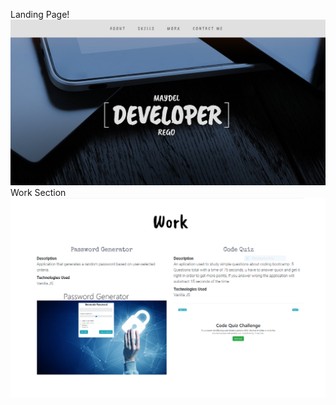 Landing Page!
![image](https://github.com/maidelrego/React-Portfolio/blob/master/src/images/screenshot.PNG)
Work Section
![image](https://github.com/maidelrego/React-Portfolio/blob/master/src/images/screenshot2.PNG)
